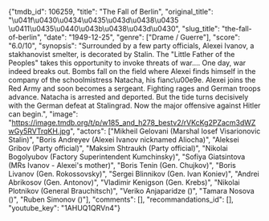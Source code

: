{"tmdb_id": 106259, "title": "The Fall of Berlin", "original_title": "\u041f\u0430\u0434\u0435\u043d\u0438\u0435 \u0411\u0435\u0440\u043b\u0438\u043d\u0430", "slug_title": "the-fall-of-berlin", "date": "1949-12-25", "genre": ["Drame / Guerre"], "score": "6.0/10", "synopsis": "Surrounded by a few party officials, Alexei Ivanov, a stakhanovist smelter, is decorated by Stalin. The \"Little Father of the Peoples\" takes this opportunity to invoke threats of war.... One day, war indeed breaks out. Bombs fall on the field where Alexei finds himself in the company of the schoolmistress Natacha, his fianc\u00e9e. Alexei joins the Red Army and soon becomes a sergeant. Fighting rages and German troops advance. Natacha is arrested and deported. But the tide turns decisively with the German defeat at Stalingrad. Now the major offensive against Hitler can begin.", "image": "https://image.tmdb.org/t/p/w185_and_h278_bestv2/rVKcKg2PZacm3dWZwGy5RVTrqKH.jpg", "actors": ["Mikheil Gelovani (Marshal Iosef Visarionovic Stalin)", "Boris Andreyev (Alexei Ivanov nicknamed Aliocha)", "Aleksei Gribov (Party official)", "Maksim Shtraukh (Party official)", "Nikolai Bogolyubov (Factory Superintendent Kumchinsky)", "Sofiya Giatsintova (MRs Ivanov - Alexei's mother)", "Boris Tenin (Gen. Chujkov)", "Boris Livanov (Gen. Rokossovsky)", "Sergei Blinnikov (Gen. Ivan Koniev)", "Andrei Abrikosov (Gen. Antonov)", "Vladimir Kenigson (Gen. Krebs)", "Nikolai Plotnikov (General Brauchitsch)", "Veriko Anjaparidze ()", "Tamara Nosova ()", "Ruben Simonov ()"], "comments": [], "recommandations_id": [], "youtube_key": "1AHUQ1QRVn4"}